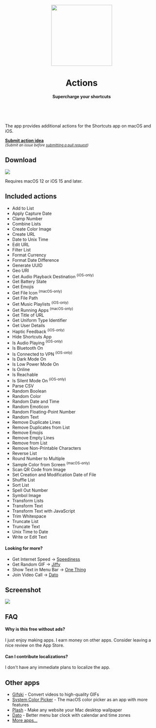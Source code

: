 <div align="center">
	<br>
	<a href="https://sindresorhus.com/actions">
		<img src="Stuff/AppIcon-readme.png" width="200" height="200">
	</a>
	<h1>Actions</h1>
	<p>
		<b>Supercharge your shortcuts</b>
	</p>
	<br>
	<br>
	<br>
</div>

The app provides additional actions for the Shortcuts app on macOS and iOS.

[**Submit action idea**](https://github.com/sindresorhus/Actions/issues/new/choose)\
<sub>*(Submit an issue before [submitting a pull request](.github/contributing.md))*</sub>

## Download

[![](https://sindresorhus.com/assets/download-on-app-store-badge.svg)](https://apps.apple.com/app/id1586435171)

Requires macOS 12 or iOS 15 and later.

## Included actions

- Add to List
- Apply Capture Date
- Clamp Number
- Combine Lists
- Create Color Image
- Create URL
- Date to Unix Time
- Edit URL
- Filter List
- Format Currency
- Format Date Difference
- Generate UUID
- Geo URI
- Get Audio Playback Destination <sup>(iOS-only)</sup>
- Get Battery State
- Get Emojis
- Get File Icon <sup>(macOS-only)</sup>
- Get File Path
- Get Music Playlists <sup>(iOS-only)</sup>
- Get Running Apps <sup>(macOS-only)</sup>
- Get Title of URL
- Get Uniform Type Identifier
- Get User Details
- Haptic Feedback <sup>(iOS-only)</sup>
- Hide Shortcuts App
- Is Audio Playing <sup>(iOS-only)</sup>
- Is Bluetooth On
- Is Connected to VPN <sup>(iOS-only)</sup>
- Is Dark Mode On
- Is Low Power Mode On
- Is Online
- Is Reachable
- Is Silent Mode On <sup>(iOS-only)</sup>
- Parse CSV
- Random Boolean
- Random Color
- Random Date and Time
- Random Emoticon
- Random Floating-Point Number
- Random Text
- Remove Duplicate Lines
- Remove Duplicates from List
- Remove Emojis
- Remove Empty Lines
- Remove from List
- Remove Non-Printable Characters
- Reverse List
- Round Number to Multiple
- Sample Color from Screen <sup>(macOS-only)</sup>
- Scan QR Code from Image
- Set Creation and Modification Date of File
- Shuffle List
- Sort List
- Spell Out Number
- Symbol Image
- Transform Lists
- Transform Text
- Transform Text with JavaScript
- Trim Whitespace
- Truncate List
- Truncate Text
- Unix Time to Date
- Write or Edit Text

#### Looking for more?

- Get Internet Speed → [Speediness](https://sindresorhus.com/speediness)
- Get Random GIF → [Jiffy](https://sindresorhus.com/jiffy)
- Show Text in Menu Bar → [One Thing](https://sindresorhus.com/one-thing)
- Join Video Call → [Dato](https://sindresorhus.com/dato)

## Screenshot

![](Stuff/screenshot1.jpg)

## FAQ

#### Why is this free without ads?

I just enjoy making apps. I earn money on other apps. Consider leaving a nice review on the App Store.

#### Can I contribute localizations?

I don't have any immediate plans to localize the app.

## Other apps

- [Gifski](https://github.com/sindresorhus/Gifski) - Convert videos to high-quality GIFs
- [System Color Picker](https://github.com/sindresorhus/System-Color-Picker) - The macOS color picker as an app with more features
- [Plash](https://github.com/sindresorhus/Plash) - Make any website your Mac desktop wallpaper
- [Dato](https://sindresorhus.com/dato) - Better menu bar clock with calendar and time zones
- [More apps…](https://sindresorhus.com/apps)
